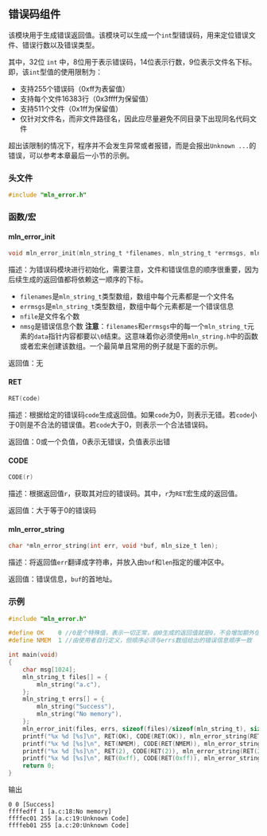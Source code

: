 ## 错误码组件

该模块用于生成错误返回值。该模块可以生成一个`int`型错误码，用来定位错误文件、错误行数以及错误类型。

其中，32位 `int` 中，8位用于表示错误码，14位表示行数，9位表示文件名下标。即，该`int`型值的使用限制为：

- 支持255个错误码（0xff为表留值）
- 支持每个文件16383行（0x3ffff为保留值）
- 支持511个文件（0x1ff为保留值）
- 仅针对文件名，而非文件路径名，因此应尽量避免不同目录下出现同名代码文件

超出该限制的情况下，程序并不会发生异常或者报错，而是会报出`Unknown ...`的错误，可以参考本章最后一小节的示例。



### 头文件

```c
#include "mln_error.h"
```



### 函数/宏



#### mln_error_init

```c
void mln_error_init(mln_string_t *filenames, mln_string_t *errmsgs, mln_size_t nfile, mln_size_t nmsg);
```

描述：为错误码模块进行初始化，需要注意，文件和错误信息的顺序很重要，因为后续生成的返回值都将依赖这一顺序的下标。

- `filenames`是`mln_string_t`类型数组，数组中每个元素都是一个文件名
- `errmsgs`是`mln_string_t`类型数组，数组中每个元素都是一个错误信息
- `nfile`是文件名个数
- `nmsg`是错误信息个数
**注意**：`filenames`和`errmsgs`中的每一个`mln_string_t`元素的`data`指针内容都要以`\0`结束。这意味着你必须使用`mln_string.h`中的函数或者宏来创建该数组。一个最简单且常用的例子就是下面的示例。

返回值：无



#### RET

```c
RET(code)
```

描述：根据给定的错误码`code`生成返回值。如果`code`为0，则表示无错。若`code`小于0则是不合法的错误值。若`code`大于0，则表示一个合法错误码。

返回值：0或一个负值，0表示无错误，负值表示出错



#### CODE

```c
CODE(r)
```

描述：根据返回值`r`，获取其对应的错误码。其中，`r`为`RET`宏生成的返回值。

返回值：大于等于0的错误码



#### mln_error_string

```c
char *mln_error_string(int err, void *buf, mln_size_t len);
```

描述：将返回值`err`翻译成字符串，并放入由`buf`和`len`指定的缓冲区中。

返回值：错误信息，`buf`的首地址。



### 示例

```c
#include "mln_error.h"

#define OK    0 //0是个特殊值，表示一切正常，由0生成的返回值就是0，不会增加额外信息
#define NMEM  1 //由使用者自行定义，但顺序必须与errs数组给出的错误信息顺序一致

int main(void)
{
    char msg[1024];
    mln_string_t files[] = {
        mln_string("a.c"),
    };
    mln_string_t errs[] = {
        mln_string("Success"),
        mln_string("No memory"),
    };
    mln_error_init(files, errs, sizeof(files)/sizeof(mln_string_t), sizeof(errs)/sizeof(mln_string_t));
    printf("%x %d [%s]\n", RET(OK), CODE(RET(OK)), mln_error_string(RET(OK), msg, sizeof(msg)));
    printf("%x %d [%s]\n", RET(NMEM), CODE(RET(NMEM)), mln_error_string(RET(NMEM), msg, sizeof(msg)));
    printf("%x %d [%s]\n", RET(2), CODE(RET(2)), mln_error_string(RET(2), msg, sizeof(msg)));
    printf("%x %d [%s]\n", RET(0xff), CODE(RET(0xff)), mln_error_string(RET(0xff), msg, sizeof(msg)));
    return 0;
}
```

输出

```
0 0 [Success]
ffffedff 1 [a.c:18:No memory]
ffffec01 255 [a.c:19:Unknown Code]
ffffeb01 255 [a.c:20:Unknown Code]
```
